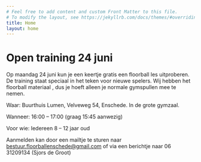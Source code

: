```yaml
---
# Feel free to add content and custom Front Matter to this file.
# To modify the layout, see https://jekyllrb.com/docs/themes/#overriding-theme-defaults
title: Home
layout: home
---
```


# Open training 24 juni

Op maandag 24 juni kun je een keertje gratis een floorball les uitproberen. De training staat speciaal in het teken voor nieuwe spelers. Wij hebben het floorball materiaal , dus je hoeft alleen je normale gymspullen mee te nemen.

Waar: Buurthuis Lumen, Velveweg 54, Enschede. In de grote gymzaal.

Wanneer: 16:00 – 17:00 (graag 15:45 aanwezig)

Voor wie: Iedereen 8 – 12 jaar oud

Aanmelden kan door een mailtje te sturen naar [bestuur.floorballenschede@gmail.com](mailto:bestuur.floorballenschede@gmail.com) of via een berichtje naar 06 31209134 (Sjors de Groot)

